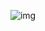 ![img](../../../../../../docs/blog/life/assets/markdown-img-paste-20170724185101208.png) 
<style scoped>p {text-align: center;}</style>
